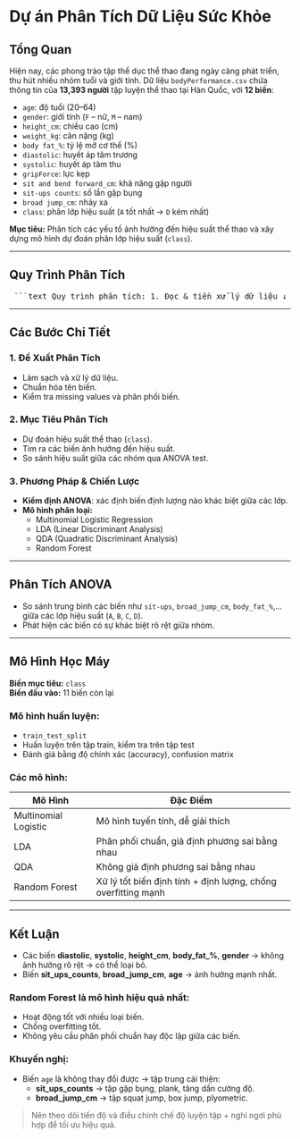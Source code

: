 # Dự án Phân Tích Dữ Liệu Sức Khỏe

## Tổng Quan

Hiện nay, các phong trào tập thể dục thể thao đang ngày càng phát triển, thu hút nhiều nhóm tuổi và giới tính. Dữ liệu `bodyPerformance.csv` chứa thông tin của **13,393 người** tập luyện thể thao tại Hàn Quốc, với **12 biến**:

- `age`: độ tuổi (20–64)
- `gender`: giới tính (`F` – nữ, `M` – nam)
- `height_cm`: chiều cao (cm)
- `weight_kg`: cân nặng (kg)
- `body fat_%`: tỷ lệ mỡ cơ thể (%)
- `diastolic`: huyết áp tâm trương
- `systolic`: huyết áp tâm thu
- `gripForce`: lực kẹp
- `sit and bend forward_cm`: khả năng gập người
- `sit-ups counts`: số lần gập bụng
- `broad jump_cm`: nhảy xa
- `class`: phân lớp hiệu suất (`A` tốt nhất → `D` kém nhất)

**Mục tiêu:** Phân tích các yếu tố ảnh hưởng đến hiệu suất thể thao và xây dựng mô hình dự đoán phân lớp hiệu suất (`class`).

---

## Quy Trình Phân Tích
<pre lang="markdown"> ```text Quy trình phân tích: 1. Đọc & tiền xử lý dữ liệu ↓ 2. Phân tích thống kê mô tả ↓ 3. Kiểm định ANOVA (so sánh các nhóm) ↓ 4. Xây dựng mô hình ML (Logistic, LDA, QDA, RF) ↓ 5. Đánh giá & Kết luận ``` </pre>

---

## Các Bước Chi Tiết

### 1. Đề Xuất Phân Tích

- Làm sạch và xử lý dữ liệu.
- Chuẩn hóa tên biến.
- Kiểm tra missing values và phân phối biến.

### 2. Mục Tiêu Phân Tích

- Dự đoán hiệu suất thể thao (`class`).
- Tìm ra các biến ảnh hưởng đến hiệu suất.
- So sánh hiệu suất giữa các nhóm qua ANOVA test.

### 3. Phương Pháp & Chiến Lược

- **Kiểm định ANOVA**: xác định biến định lượng nào khác biệt giữa các lớp.
- **Mô hình phân loại:**
  - Multinomial Logistic Regression
  - LDA (Linear Discriminant Analysis)
  - QDA (Quadratic Discriminant Analysis)
  - Random Forest

---

## Phân Tích ANOVA

- So sánh trung bình các biến như `sit-ups`, `broad_jump_cm`, `body_fat_%`,... giữa các lớp hiệu suất (`A`, `B`, `C`, `D`).
- Phát hiện các biến có sự khác biệt rõ rệt giữa nhóm.

---

## Mô Hình Học Máy

**Biến mục tiêu:** `class`  
**Biến đầu vào:** 11 biến còn lại

### Mô hình huấn luyện:
- `train_test_split`
- Huấn luyện trên tập train, kiểm tra trên tập test
- Đánh giá bằng độ chính xác (accuracy), confusion matrix

### Các mô hình:
| Mô Hình                 | Đặc Điểm                                                         |
|------------------------|------------------------------------------------------------------|
| Multinomial Logistic   | Mô hình tuyến tính, dễ giải thích                                 |
| LDA                    | Phân phối chuẩn, giả định phương sai bằng nhau                   |
| QDA                    | Không giả định phương sai bằng nhau                              |
| Random Forest       | Xử lý tốt biến định tính + định lượng, chống overfitting mạnh   |

---

## Kết Luận

- Các biến **diastolic**, **systolic**, **height_cm**, **body_fat_%**, **gender** → không ảnh hưởng rõ rệt → có thể loại bỏ.
- Biến **sit_ups_counts**, **broad_jump_cm**, **age** → ảnh hưởng mạnh nhất.

### Random Forest là mô hình hiệu quả nhất:
- Hoạt động tốt với nhiều loại biến.
- Chống overfitting tốt.
- Không yêu cầu phân phối chuẩn hay độc lập giữa các biến.

### Khuyến nghị:
- Biến `age` là không thay đổi được → tập trung cải thiện:
  - **sit_ups_counts** → tập gập bụng, plank, tăng dần cường độ.
  - **broad_jump_cm** → tập squat jump, box jump, plyometric.

> Nên theo dõi tiến độ và điều chỉnh chế độ luyện tập + nghỉ ngơi phù hợp để tối ưu hiệu quả.






